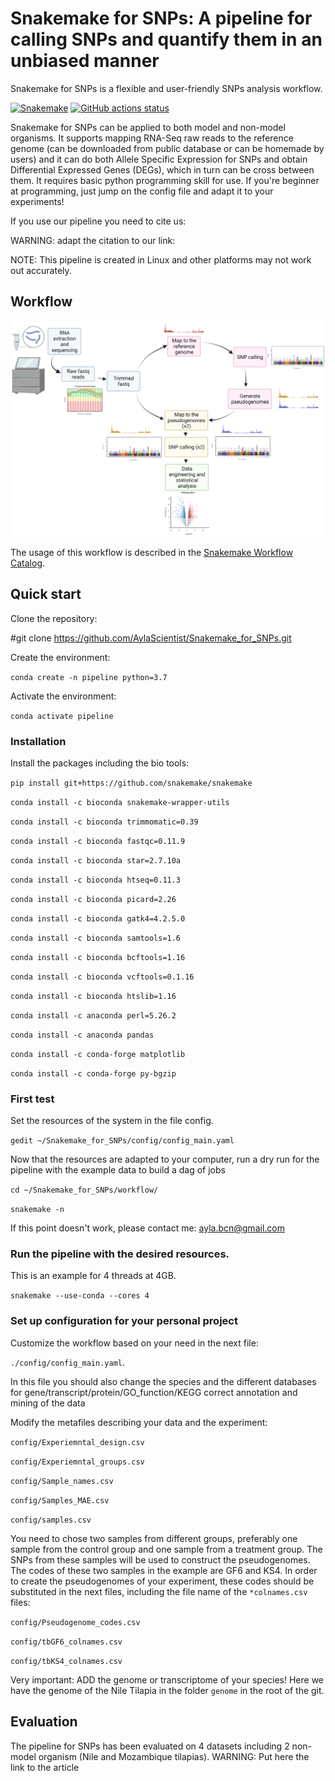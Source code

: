 # Snakemake for SNPs: A pipeline for calling SNPs and quantify them in an unbiased manner
Snakemake for SNPs is a flexible and user-friendly SNPs analysis workflow.

[![Snakemake](https://img.shields.io/badge/snakemake-≥7.18.2.1-brightgreen.svg)](https://snakemake.github.io)
[![GitHub actions status](https://github.com/<owner>/<repo>/workflows/Tests/badge.svg?branch=main)](https://github.com/<owner>/<repo>/actions?query=branch%3Amain+workflow%3ATests)

Snakemake for SNPs can be applied to both model and non-model organisms. It supports mapping RNA-Seq raw reads to the reference genome (can be downloaded from public database or can be homemade by users) and it can do both Allele Specific Expression for SNPs and obtain Differential Expressed Genes (DEGs), which in turn can be cross between them. It requires basic python programming skill for use. If you're beginner at programming, just jump on the config file and adapt it to your experiments!

If you use our pipeline you need to cite us:

WARNING: adapt the citation to our link:


NOTE: This pipeline is created in Linux and other platforms may not work out accurately. 

## Workflow
<img src="https://github.com/AylaScientist/Snakemake_for_SNPs/blob/master/Figure%201%20Pipeline%20white%20background.png" width="800">

The usage of this workflow is described in the [Snakemake Workflow Catalog](https://snakemake.github.io/snakemake-workflow-catalog/?usage=<owner>%2F<repo>).


## Quick start

Clone the repository:

#git clone https://github.com/AylaScientist/Snakemake_for_SNPs.git

Create the environment:

`conda create -n pipeline python=3.7`

Activate the environment:

`conda activate pipeline`

### Installation
Install the packages including the bio tools:

`pip install git+https://github.com/snakemake/snakemake`

`conda install -c bioconda snakemake-wrapper-utils`

`conda install -c bioconda trimmomatic=0.39`

`conda install -c bioconda fastqc=0.11.9`

`conda install -c bioconda star=2.7.10a`

`conda install -c bioconda htseq=0.11.3`

`conda install -c bioconda picard=2.26`

`conda install -c bioconda gatk4=4.2.5.0`

`conda install -c bioconda samtools=1.6`

`conda install -c bioconda bcftools=1.16`

`conda install -c bioconda vcftools=0.1.16`

`conda install -c bioconda htslib=1.16`

`conda install -c anaconda perl=5.26.2`

`conda install -c anaconda pandas`

`conda install -c conda-forge matplotlib`

`conda install -c conda-forge py-bgzip`


### First test
Set the resources of the system in the file config.

`gedit ~/Snakemake_for_SNPs/config/config_main.yaml`

Now that the resources are adapted to your computer, run a dry run for the pipeline with the example data to build a dag of jobs

`cd ~/Snakemake_for_SNPs/workflow/ `

`snakemake -n `

If this point doesn't work, please contact me: ayla.bcn@gmail.com


### Run the pipeline with the desired resources. 
This is an example for 4 threads at 4GB.

`snakemake --use-conda --cores 4`


### Set up configuration for your personal project
Customize the workflow based on your need in the next file:

`./config/config_main.yaml`.

In this file you should also change the species and the different databases for gene/transcript/protein/GO_function/KEGG correct annotation and mining of the data

Modify the metafiles describing your data and the experiment:

`config/Experiemntal_design.csv`

`config/Experiemntal_groups.csv`

`config/Sample_names.csv`

`config/Samples_MAE.csv`

`config/samples.csv`

You need to chose two samples from different groups, preferably one sample from the control group and one sample from a treatment group. The SNPs from these samples will be used to construct the pseudogenomes. The codes of these two samples in the example are GF6 and KS4. In order to create the pseudogenomes of your experiment, these codes should be substituted in the next files, including the file name of the `*colnames.csv` files:

`config/Pseudogenome_codes.csv`

`config/tbGF6_colnames.csv` 

`config/tbKS4_colnames.csv`

Very important: ADD the genome or transcriptome of your species! Here we have the genome of the Nile Tilapia in the folder `genome` in the root of the git.


## Evaluation
The pipeline for SNPs has been evaluated on 4 datasets including 2 non-model organism (Nile and Mozambique tilapias). 
WARNING: Put here the link to the article
